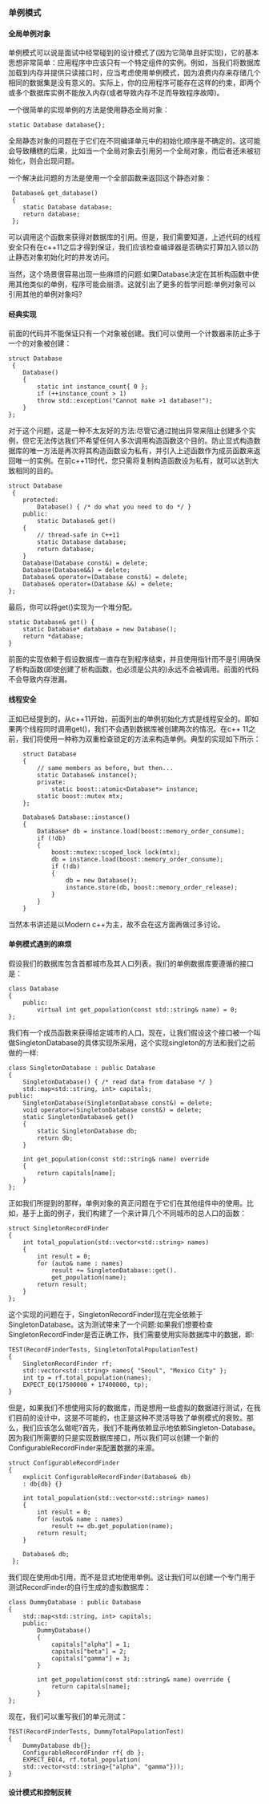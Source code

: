 ### 单例模式

#### 全局单例对象

单例模式可以说是面试中经常碰到的设计模式了(因为它简单且好实现)，它的基本思想非常简单：应用程序中应该只有一个特定组件的实例。例如，当我们将数据库加载到内存并提供只读接口时，应当考虑使用单例模式，因为浪费内存来存储几个相同的数据集是没有意义的。实际上，你的应用程序可能存在这样的约束，即两个或多个数据库实例不能放入内存(或者导致内存不足而导致程序故障)。

一个很简单的实现单例的方法是使用静态全局对象：
```
static Database database{};
```
全局静态对象的问题在于它们在不同编译单元中的初始化顺序是不确定的。这可能会导致糟糕的后果，比如当一个全局对象去引用另一个全局对象，而后者还未被初始化，则会出现问题。

一个解决此问题的方法是使用一个全部函数来返回这个静态对象：
```
 Database& get_database()
 {  
    static Database database;
    return database;
 };
```
可以调用这个函数来获得对数据库的引用。但是，我们需要知道，上述代码的线程安全只有在c++11之后才得到保证，我们应该检查编译器是否确实打算加入锁以防止静态对象初始化时的并发访问。

当然，这个场景很容易出现一些麻烦的问题:如果Database决定在其析构函数中使用其他类似的单例，程序可能会崩溃。这就引出了更多的哲学问题:单例对象可以引用其他的单例对象吗?

#### 经典实现

前面的代码并不能保证只有一个对象被创建。我们可以使用一个计数器来防止多于一个的对象被创建：
```
struct Database
 {  
    Database()
    {  
        static int instance_count{ 0 };
        if (++instance_count > 1)
        throw std::exception("Cannot make >1 database!");
    } 
};
```
对于这个问题，这是一种不太友好的方法:尽管它通过抛出异常来阻止创建多个实例，但它无法传达我们不希望任何人多次调用构造函数这个目的。防止显式构造数据库的唯一方法是再次将其构造函数设为私有，并引入上述函数作为成员函数来返回唯一的实例。在前c++11时代，您只需将复制构造函数设为私有，就可以达到大致相同的目的。
```
struct Database
 { 
    protected: 
        Database() { /* do what you need to do */ }
    public:  
        static Database& get()
    { 
        // thread-safe in C++11
        static Database database;
        return database;
    }
    Database(Database const&) = delete;
    Database(Database&&) = delete;
    Database& operator=(Database const&) = delete;
    Database& operator=(Database &&) = delete;
};
```
最后，你可以将get()实现为一个堆分配。
```
static Database& get() {
    static Database* database = new Database();
    return *database;
}
```
前面的实现依赖于假设数据库一直存在到程序结束，并且使用指针而不是引用确保了析构函数(即使创建了析构函数，也必须是公共的)永远不会被调用。前面的代码不会导致内存泄漏。

#### 线程安全

正如已经提到的，从c++11开始，前面列出的单例初始化方式是线程安全的。即如果两个线程同时调用get()，我们不会遇到数据库被创建两次的情况。在c++ 11之前，我们将使用一种称为双重检查锁定的方法来构造单例。典型的实现如下所示：
```
    struct Database
    { 
        // same members as before, but then...
        static Database& instance();
        private: 
            static boost::atomic<Database*> instance;
        static boost::mutex mtx;
    };

    Database& Database::instance()
    {
        Database* db = instance.load(boost::memory_order_consume);
        if (!db)
        {  
            boost::mutex::scoped_lock lock(mtx);
            db = instance.load(boost::memory_order_consume);
            if (!db)
            {
                db = new Database();
                instance.store(db, boost::memory_order_release);
            }
        }
    }
```
当然本书讲述是以Modern c++为主，故不会在这方面再做过多讨论。


#### 单例模式遇到的麻烦

假设我们的数据库包含首都城市及其人口列表。我们的单例数据库要遵循的接口是：
```
class Database
{ 
    public: 
        virtual int get_population(const std::string& name) = 0;
};
```

我们有一个成员函数来获得给定城市的人口。现在，让我们假设这个接口被一个叫做SingletonDatabase的具体实现所采用，这个实现singleton的方法和我们之前做的一样:
```
class SingletonDatabase : public Database
{  
    SingletonDatabase() { /* read data from database */ }
    std::map<std::string, int> capitals;
public:  
    SingletonDatabase(SingletonDatabase const&) = delete;
    void operator=(SingletonDatabase const&) = delete;  
    static SingletonDatabase& get()
    {
        static SingletonDatabase db;
        return db;
    }

    int get_population(const std::string& name) override
    {
        return capitals[name];
    }
};
```

正如我们所提到的那样，单例对象的真正问题在于它们在其他组件中的使用。比如，基于上面的例子，我们构建了一个来计算几个不同城市的总人口的函数：

```
struct SingletonRecordFinder
{  
    int total_population(std::vector<std::string> names)
    {  
        int result = 0;
        for (auto& name : names)
            result += SingletonDatabase::get(). 
            get_population(name);
        return result;
    }
};
```
这个实现的问题在于，SingletonRecordFinder现在完全依赖于SingletonDatabase。这为测试带来了一个问题:如果我们想要检查SingletonRecordFinder是否正确工作，我们需要使用实际数据库中的数据，即:
```
TEST(RecordFinderTests, SingletonTotalPopulationTest)
{  
    SingletonRecordFinder rf;
    std::vector<std::string> names{ "Seoul", "Mexico City" };
    int tp = rf.total_population(names);
    EXPECT_EQ(17500000 + 17400000, tp);
}
```
但是，如果我们不想使用实际的数据库，而是想用一些虚拟的数据进行测试，在我们目前的设计中，这是不可能的，也正是这种不灵活导致了单例模式的衰败。那么，我们应该怎么做呢?首先，我们不能再依赖显示地依赖Singleton-Database。因为我们所需要的只是实现数据库接口，所以我们可以创建一个新的ConfigurableRecordFinder来配置数据的来源。

```
struct ConfigurableRecordFinder
{  
    explicit ConfigurableRecordFinder(Database& db)
    : db{db} {}

    int total_population(std::vector<std::string> names)
    {  
        int result = 0;
        for (auto& name : names)
            result += db.get_population(name);
        return result;
    }

    Database& db;
 };
```
我们现在使用db引用，而不是显式地使用单例。这让我们可以创建一个专门用于测试RecordFinder的自行生成的虚拟数据库：
```
class DummyDatabase : public Database
{  
    std::map<std::string, int> capitals;
    public: 
        DummyDatabase()
        {    
            capitals["alpha"] = 1;
            capitals["beta"] = 2;
            capitals["gamma"] = 3;
        }

        int get_population(const std::string& name) override {
            return capitals[name];
        }
};
```
现在，我们可以重写我们的单元测试：
```
TEST(RecordFinderTests, DummyTotalPopulationTest)
{ 
    DummyDatabase db{};
    ConfigurableRecordFinder rf{ db };
    EXPECT_EQ(4, rf.total_population(
    std::vector<std::string>{"alpha", "gamma"}));
}
```

#### 设计模式和控制反转

